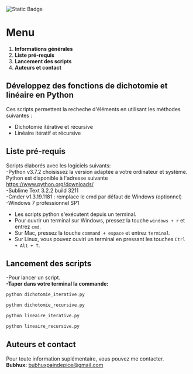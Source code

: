 ![Static Badge](https://img.shields.io/badge/BUILD_WITH-PYTHON-red?style=for-the-badge&logo=python)
# Menu   
1. **Informations générales**   
2. **Liste pré-requis**   
3. **Lancement des scripts**   
4. **Auteurs et contact**   


## Développez des fonctions de dichotomie et linéaire en Python   
Ces scripts permettent la recheche d'éléments en utilisant les méthodes suivantes :   
- Dichotomie itérative et récursive
- Linéaire itératif et récursive  

## Liste pré-requis   
Scripts élaborés avec les logiciels suivants:   
-Python v3.7.2 choisissez la version adaptée a votre ordinateur et système. Python est disponible à l'adresse suivante   
 https://www.python.org/downloads/   
-Sublime Text 3.2.2 build 3211   
-Cmder v1.3.19.1181 : remplace le cmd par défaut de Windows (optionnel)   
-Windows 7 professionnel SP1   

- Les scripts python s'exécutent depuis un terminal.   
- Pour ouvrir un terminal sur Windows, pressez la touche ```windows + r``` et entrez ```cmd```.   
- Sur Mac, pressez la touche ```command + espace``` et entrez ```terminal```.   
- Sur Linux, vous pouvez ouviri un terminal en pressant les touches ```Ctrl + Alt + T```.   
 
## Lancement des scripts   
-Pour lancer un script.   
**-Taper dans votre terminal la commande:**   
```bash
python dichotomie_iterative.py
```   

```bash
python dichotomie_recursive.py
```   

```bash
python lineaire_iterative.py
```   

```bash
python lineaire_recursive.py
```    

## Auteurs et contact   
Pour toute information suplémentaire, vous pouvez me contacter.   
**Bubhux:** bubhuxpaindepice@gmail.com   
